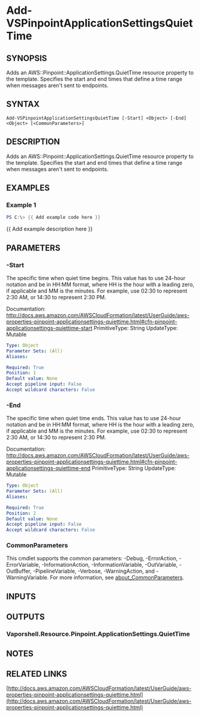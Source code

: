 # Add-VSPinpointApplicationSettingsQuietTime

## SYNOPSIS
Adds an AWS::Pinpoint::ApplicationSettings.QuietTime resource property to the template.
Specifies the start and end times that define a time range when messages aren't sent to endpoints.

## SYNTAX

```
Add-VSPinpointApplicationSettingsQuietTime [-Start] <Object> [-End] <Object> [<CommonParameters>]
```

## DESCRIPTION
Adds an AWS::Pinpoint::ApplicationSettings.QuietTime resource property to the template.
Specifies the start and end times that define a time range when messages aren't sent to endpoints.

## EXAMPLES

### Example 1
```powershell
PS C:\> {{ Add example code here }}
```

{{ Add example description here }}

## PARAMETERS

### -Start
The specific time when quiet time begins.
This value has to use 24-hour notation and be in HH:MM format, where HH is the hour with a leading zero, if applicable and MM is the minutes.
For example, use 02:30 to represent 2:30 AM, or 14:30 to represent 2:30 PM.

Documentation: http://docs.aws.amazon.com/AWSCloudFormation/latest/UserGuide/aws-properties-pinpoint-applicationsettings-quiettime.html#cfn-pinpoint-applicationsettings-quiettime-start
PrimitiveType: String
UpdateType: Mutable

```yaml
Type: Object
Parameter Sets: (All)
Aliases:

Required: True
Position: 1
Default value: None
Accept pipeline input: False
Accept wildcard characters: False
```

### -End
The specific time when quiet time ends.
This value has to use 24-hour notation and be in HH:MM format, where HH is the hour with a leading zero, if applicable and MM is the minutes.
For example, use 02:30 to represent 2:30 AM, or 14:30 to represent 2:30 PM.

Documentation: http://docs.aws.amazon.com/AWSCloudFormation/latest/UserGuide/aws-properties-pinpoint-applicationsettings-quiettime.html#cfn-pinpoint-applicationsettings-quiettime-end
PrimitiveType: String
UpdateType: Mutable

```yaml
Type: Object
Parameter Sets: (All)
Aliases:

Required: True
Position: 2
Default value: None
Accept pipeline input: False
Accept wildcard characters: False
```

### CommonParameters
This cmdlet supports the common parameters: -Debug, -ErrorAction, -ErrorVariable, -InformationAction, -InformationVariable, -OutVariable, -OutBuffer, -PipelineVariable, -Verbose, -WarningAction, and -WarningVariable. For more information, see [about_CommonParameters](http://go.microsoft.com/fwlink/?LinkID=113216).

## INPUTS

## OUTPUTS

### Vaporshell.Resource.Pinpoint.ApplicationSettings.QuietTime
## NOTES

## RELATED LINKS

[http://docs.aws.amazon.com/AWSCloudFormation/latest/UserGuide/aws-properties-pinpoint-applicationsettings-quiettime.html](http://docs.aws.amazon.com/AWSCloudFormation/latest/UserGuide/aws-properties-pinpoint-applicationsettings-quiettime.html)

